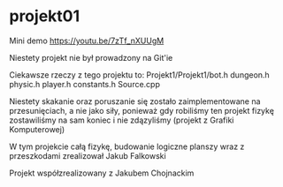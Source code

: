 # projekt01

Mini demo https://youtu.be/7zTf_nXUUgM

Niestety projekt nie był prowadzony na Git'ie

Ciekawsze rzeczy z tego projektu to:
Projekt1/Projekt1/bot.h
dungeon.h
physic.h
player.h
constants.h
Source.cpp

Niestety skakanie oraz poruszanie się zostało zaimplementowane na przesunięciach, a nie jako siły,
ponieważ gdy robiliśmy ten projekt fizykę zostawiliśmy na sam koniec i nie zdązyliśmy (projekt z Grafiki Komputerowej)

W tym projekcie całą fizykę, budowanie logiczne planszy wraz z przeszkodami zrealizował Jakub Falkowski

Projekt współzrealizowany z Jakubem Chojnackim
